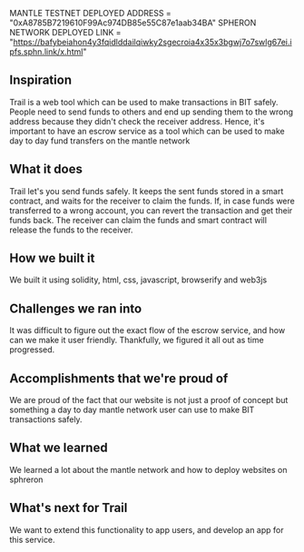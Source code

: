 MANTLE TESTNET DEPLOYED ADDRESS = "0xA8785B7219610F99Ac974DB85e55C87e1aab34BA"
SPHERON NETWORK DEPLOYED LINK = "https://bafybeiahon4y3fqidlddailqiwky2sgecroia4x35x3bgwj7o7swlg67ei.ipfs.sphn.link/x.html"

## Inspiration
Trail is a web tool which can be used to make transactions in BIT safely. People need to send funds to others and end up sending them to the wrong address because they didn't check the receiver address. Hence, it's important to have an escrow service as a tool which can be used to make day to day fund transfers on the mantle network

## What it does
Trail let's you send funds safely. It keeps the sent funds stored in a smart contract, and waits for the receiver to claim the funds. If, in case funds were transferred to a wrong account, you can revert the transaction and get their funds back. The receiver can claim the funds and smart contract will release the funds to the receiver.

## How we built it
We built it using solidity, html, css, javascript, browserify and web3js

## Challenges we ran into
It was difficult to figure out the exact flow of the escrow service, and how can we make it user friendly. Thankfully, we figured it all out as time progressed.

## Accomplishments that we're proud of
We are proud of the fact that our website is not just a proof of concept but something a day to day mantle network user can use to make BIT transactions safely.

## What we learned
We learned a lot about the mantle network and how to deploy websites on sphreron

## What's next for Trail 
We want to extend this functionality to app users, and develop an app for this service.
